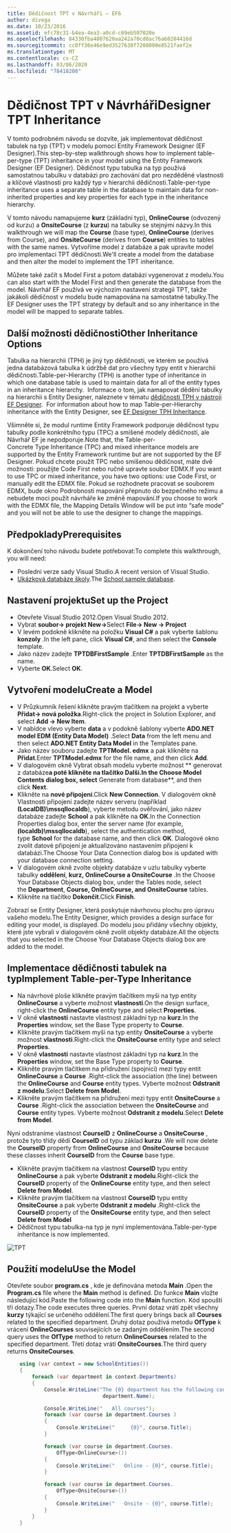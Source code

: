 ```yaml
---
title: Dědičnost TPT v Návrháři – EF6
author: divega
ms.date: 10/23/2016
ms.assetid: efc78c31-b4ea-4ea3-a0cd-c69eb507020e
ms.openlocfilehash: 84330fba4807620aa242a70cd8ac76a60284416d
ms.sourcegitcommit: cc0ff36e46e9ed3527638f7208000e8521faef2e
ms.translationtype: MT
ms.contentlocale: cs-CZ
ms.lasthandoff: 03/06/2020
ms.locfileid: "78418208"
---
```

# <a name="designer-tpt-inheritance"></a><span data-ttu-id="ffd26-102">Dědičnost TPT v Návrháři</span><span class="sxs-lookup"><span data-stu-id="ffd26-102">Designer TPT Inheritance</span></span>
<span data-ttu-id="ffd26-103">V tomto podrobném návodu se dozvíte, jak implementovat dědičnost tabulek na typ (TPT) v modelu pomocí Entity Framework Designer (EF Designer).</span><span class="sxs-lookup"><span data-stu-id="ffd26-103">This step-by-step walkthrough shows how to implement table-per-type (TPT) inheritance in your model using the Entity Framework Designer (EF Designer).</span></span> <span data-ttu-id="ffd26-104">Dědičnost typu tabulka na typ používá samostatnou tabulku v databázi pro zachování dat pro nezděděné vlastnosti a klíčové vlastnosti pro každý typ v hierarchii dědičnosti.</span><span class="sxs-lookup"><span data-stu-id="ffd26-104">Table-per-type inheritance uses a separate table in the database to maintain data for non-inherited properties and key properties for each type in the inheritance hierarchy.</span></span>

<span data-ttu-id="ffd26-105">V tomto návodu namapujeme **kurz** (základní typ), **OnlineCourse** (odvozený od kurzu) a **OnsiteCourse** (z **kurzu**) na tabulky se stejnými názvy.</span><span class="sxs-lookup"><span data-stu-id="ffd26-105">In this walkthrough we will map the **Course** (base type), **OnlineCourse** (derives from Course), and **OnsiteCourse** (derives from **Course**) entities to tables with the same names.</span></span> <span data-ttu-id="ffd26-106">Vytvoříme model z databáze a pak upravíte model pro implementaci TPT dědičnosti.</span><span class="sxs-lookup"><span data-stu-id="ffd26-106">We'll create a model from the database and then alter the model to implement the TPT inheritance.</span></span>

<span data-ttu-id="ffd26-107">Můžete také začít s Model First a potom databázi vygenerovat z modelu.</span><span class="sxs-lookup"><span data-stu-id="ffd26-107">You can also start with the Model First and then generate the database from the model.</span></span> <span data-ttu-id="ffd26-108">Návrhář EF používá ve výchozím nastavení strategii TPT, takže jakákoli dědičnost v modelu bude namapována na samostatné tabulky.</span><span class="sxs-lookup"><span data-stu-id="ffd26-108">The EF Designer uses the TPT strategy by default and so any inheritance in the model will be mapped to separate tables.</span></span>

## <a name="other-inheritance-options"></a><span data-ttu-id="ffd26-109">Další možnosti dědičnosti</span><span class="sxs-lookup"><span data-stu-id="ffd26-109">Other Inheritance Options</span></span>

<span data-ttu-id="ffd26-110">Tabulka na hierarchii (TPH) je jiný typ dědičnosti, ve kterém se používá jedna databázová tabulka k údržbě dat pro všechny typy entit v hierarchii dědičnosti.</span><span class="sxs-lookup"><span data-stu-id="ffd26-110">Table-per-Hierarchy (TPH) is another type of inheritance in which one database table is used to maintain data for all of the entity types in an inheritance hierarchy.</span></span><span data-ttu-id="ffd26-111">  Informace o tom, jak namapovat dědění tabulky na hierarchii s Entity Designer, naleznete v tématu [dědičnosti TPH v nástroji EF Designer](~/ef6/modeling/designer/inheritance/tph.md).</span><span class="sxs-lookup"><span data-stu-id="ffd26-111">  For information about how to map Table-per-Hierarchy inheritance with the Entity Designer, see [EF Designer TPH Inheritance](~/ef6/modeling/designer/inheritance/tph.md).</span></span> 

<span data-ttu-id="ffd26-112">Všimněte si, že modul runtime Entity Framework podporuje dědičnost typu tabulky podle konkrétního typu (TPC) a smíšené modely dědičnosti, ale Návrhář EF je nepodporuje.</span><span class="sxs-lookup"><span data-stu-id="ffd26-112">Note that, the Table-per-Concrete Type Inheritance (TPC) and mixed inheritance models are supported by the Entity Framework runtime but are not supported by the EF Designer.</span></span> <span data-ttu-id="ffd26-113">Pokud chcete použít TPC nebo smíšenou dědičnost, máte dvě možnosti: použijte Code First nebo ručně upravte soubor EDMX.</span><span class="sxs-lookup"><span data-stu-id="ffd26-113">If you want to use TPC or mixed inheritance, you have two options: use Code First, or manually edit the EDMX file.</span></span> <span data-ttu-id="ffd26-114">Pokud se rozhodnete pracovat se souborem EDMX, bude okno Podrobnosti mapování přepnuto do bezpečného režimu a nebudete moci použít návrháře ke změně mapování.</span><span class="sxs-lookup"><span data-stu-id="ffd26-114">If you choose to work with the EDMX file, the Mapping Details Window will be put into “safe mode” and you will not be able to use the designer to change the mappings.</span></span>

## <a name="prerequisites"></a><span data-ttu-id="ffd26-115">Předpoklady</span><span class="sxs-lookup"><span data-stu-id="ffd26-115">Prerequisites</span></span>

<span data-ttu-id="ffd26-116">K dokončení toho návodu budete potřebovat:</span><span class="sxs-lookup"><span data-stu-id="ffd26-116">To complete this walkthrough, you will need:</span></span>

- <span data-ttu-id="ffd26-117">Poslední verze sady Visual Studio.</span><span class="sxs-lookup"><span data-stu-id="ffd26-117">A recent version of Visual Studio.</span></span>
- <span data-ttu-id="ffd26-118">[Ukázková databáze školy](~/ef6/resources/school-database.md).</span><span class="sxs-lookup"><span data-stu-id="ffd26-118">The [School sample database](~/ef6/resources/school-database.md).</span></span>

## <a name="set-up-the-project"></a><span data-ttu-id="ffd26-119">Nastavení projektu</span><span class="sxs-lookup"><span data-stu-id="ffd26-119">Set up the Project</span></span>

-   <span data-ttu-id="ffd26-120">Otevřete Visual Studio 2012.</span><span class="sxs-lookup"><span data-stu-id="ffd26-120">Open Visual Studio 2012.</span></span>
-   <span data-ttu-id="ffd26-121">Vybrat **soubor-&gt; projekt New-&gt;**</span><span class="sxs-lookup"><span data-stu-id="ffd26-121">Select **File-&gt; New -&gt; Project**</span></span>
-   <span data-ttu-id="ffd26-122">V levém podokně klikněte na položku **Visual C\#** a pak vyberte šablonu **konzoly** .</span><span class="sxs-lookup"><span data-stu-id="ffd26-122">In the left pane, click **Visual C\#**, and then select the **Console** template.</span></span>
-   <span data-ttu-id="ffd26-123">Jako název zadejte **TPTDBFirstSample** .</span><span class="sxs-lookup"><span data-stu-id="ffd26-123">Enter **TPTDBFirstSample** as the name.</span></span>
-   <span data-ttu-id="ffd26-124">Vyberte **OK**.</span><span class="sxs-lookup"><span data-stu-id="ffd26-124">Select **OK**.</span></span>

## <a name="create-a-model"></a><span data-ttu-id="ffd26-125">Vytvoření modelu</span><span class="sxs-lookup"><span data-stu-id="ffd26-125">Create a Model</span></span>

-   <span data-ttu-id="ffd26-126">V Průzkumník řešení klikněte pravým tlačítkem na projekt a vyberte **Přidat-&gt; nová položka**.</span><span class="sxs-lookup"><span data-stu-id="ffd26-126">Right-click the project in Solution Explorer, and select **Add -&gt; New Item**.</span></span>
-   <span data-ttu-id="ffd26-127">V nabídce vlevo vyberte **data** a v podokně šablony vyberte **ADO.NET model EDM (Entity Data Model)** .</span><span class="sxs-lookup"><span data-stu-id="ffd26-127">Select **Data** from the left menu and then select **ADO.NET Entity Data Model** in the Templates pane.</span></span>
-   <span data-ttu-id="ffd26-128">Jako název souboru zadejte **TPTModel. edmx** a pak klikněte na **Přidat**.</span><span class="sxs-lookup"><span data-stu-id="ffd26-128">Enter **TPTModel.edmx** for the file name, and then click **Add**.</span></span>
-   <span data-ttu-id="ffd26-129">V dialogovém okně Vybrat obsah modelu vyberte možnost ** generovat z databáze**a poté klikněte na tlačítko **Další**.</span><span class="sxs-lookup"><span data-stu-id="ffd26-129">In the Choose Model Contents dialog box, select** Generate from database**, and then click **Next**.</span></span>
-   <span data-ttu-id="ffd26-130">Klikněte na **nové připojení**.</span><span class="sxs-lookup"><span data-stu-id="ffd26-130">Click **New Connection**.</span></span>
    <span data-ttu-id="ffd26-131">V dialogovém okně Vlastnosti připojení zadejte název serveru (například **(LocalDB)\\mssqllocaldb**), vyberte metodu ověřování, jako název databáze zadejte **School** a pak klikněte na **OK**.</span><span class="sxs-lookup"><span data-stu-id="ffd26-131">In the Connection Properties dialog box, enter the server name (for example, **(localdb)\\mssqllocaldb**), select the authentication method, type **School** for the database name, and then click **OK**.</span></span>
    <span data-ttu-id="ffd26-132">Dialogové okno zvolit datové připojení je aktualizováno nastavením připojení k databázi.</span><span class="sxs-lookup"><span data-stu-id="ffd26-132">The Choose Your Data Connection dialog box is updated with your database connection setting.</span></span>
-   <span data-ttu-id="ffd26-133">V dialogovém okně zvolte objekty databáze v uzlu tabulky vyberte tabulky **oddělení**, **kurz, OnlineCourse a OnsiteCourse** .</span><span class="sxs-lookup"><span data-stu-id="ffd26-133">In the Choose Your Database Objects dialog box, under the Tables node, select the **Department**, **Course, OnlineCourse, and OnsiteCourse** tables.</span></span>
-   <span data-ttu-id="ffd26-134">Klikněte na tlačítko **Dokončit**.</span><span class="sxs-lookup"><span data-stu-id="ffd26-134">Click **Finish**.</span></span>

<span data-ttu-id="ffd26-135">Zobrazí se Entity Designer, která poskytuje návrhovou plochu pro úpravu vašeho modelu.</span><span class="sxs-lookup"><span data-stu-id="ffd26-135">The Entity Designer, which provides a design surface for editing your model, is displayed.</span></span> <span data-ttu-id="ffd26-136">Do modelu jsou přidány všechny objekty, které jste vybrali v dialogovém okně zvolit objekty databáze.</span><span class="sxs-lookup"><span data-stu-id="ffd26-136">All the objects that you selected in the Choose Your Database Objects dialog box are added to the model.</span></span>

## <a name="implement-table-per-type-inheritance"></a><span data-ttu-id="ffd26-137">Implementace dědičnosti tabulek na typ</span><span class="sxs-lookup"><span data-stu-id="ffd26-137">Implement Table-per-Type Inheritance</span></span>

-   <span data-ttu-id="ffd26-138">Na návrhové ploše klikněte pravým tlačítkem myši na typ entity **OnlineCourse** a vyberte možnost **vlastnosti**.</span><span class="sxs-lookup"><span data-stu-id="ffd26-138">On the design surface, right-click the **OnlineCourse** entity type and select **Properties**.</span></span>
-   <span data-ttu-id="ffd26-139">V okně **vlastnosti** nastavte vlastnost základní typ na **kurz**.</span><span class="sxs-lookup"><span data-stu-id="ffd26-139">In the **Properties** window, set the Base Type property to **Course**.</span></span>
-   <span data-ttu-id="ffd26-140">Klikněte pravým tlačítkem myši na typ entity **OnsiteCourse** a vyberte možnost **vlastnosti**.</span><span class="sxs-lookup"><span data-stu-id="ffd26-140">Right-click the **OnsiteCourse** entity type and select **Properties**.</span></span>
-   <span data-ttu-id="ffd26-141">V okně **vlastnosti** nastavte vlastnost základní typ na **kurz**.</span><span class="sxs-lookup"><span data-stu-id="ffd26-141">In the **Properties** window, set the Base Type property to **Course**.</span></span>
-   <span data-ttu-id="ffd26-142">Klikněte pravým tlačítkem na přidružení (spojnici) mezi typy entit **OnlineCourse** a **Course** .</span><span class="sxs-lookup"><span data-stu-id="ffd26-142">Right-click the association (the line) between the **OnlineCourse** and **Course** entity types.</span></span>
    <span data-ttu-id="ffd26-143">Vyberte možnost **Odstranit z modelu**.</span><span class="sxs-lookup"><span data-stu-id="ffd26-143">Select **Delete from Model**.</span></span>
-   <span data-ttu-id="ffd26-144">Klikněte pravým tlačítkem na přidružení mezi typy entit **OnsiteCourse** a **Course** .</span><span class="sxs-lookup"><span data-stu-id="ffd26-144">Right-click the association between the **OnsiteCourse** and **Course** entity types.</span></span>
    <span data-ttu-id="ffd26-145">Vyberte možnost **Odstranit z modelu**.</span><span class="sxs-lookup"><span data-stu-id="ffd26-145">Select **Delete from Model**.</span></span>

<span data-ttu-id="ffd26-146">Nyní odstraníme vlastnost **CourseID** z **OnlineCourse** a **OnsiteCourse** , protože tyto třídy dědí **CourseID** od typu základ **kurzu** .</span><span class="sxs-lookup"><span data-stu-id="ffd26-146">We will now delete the **CourseID** property from **OnlineCourse** and **OnsiteCourse** because these classes inherit **CourseID** from the **Course** base type.</span></span>

-   <span data-ttu-id="ffd26-147">Klikněte pravým tlačítkem na vlastnost **CourseID** typu entity **OnlineCourse** a pak vyberte **Odstranit z modelu**.</span><span class="sxs-lookup"><span data-stu-id="ffd26-147">Right-click the **CourseID** property of the **OnlineCourse** entity type, and then select **Delete from Model**.</span></span>
-   <span data-ttu-id="ffd26-148">Klikněte pravým tlačítkem na vlastnost **CourseID** typu entity **OnsiteCourse** a pak vyberte **Odstranit z modelu** .</span><span class="sxs-lookup"><span data-stu-id="ffd26-148">Right-click the **CourseID** property of the **OnsiteCourse** entity type, and then select **Delete from Model**</span></span>
-   <span data-ttu-id="ffd26-149">Dědičnost typu tabulka-na typ je nyní implementována.</span><span class="sxs-lookup"><span data-stu-id="ffd26-149">Table-per-type inheritance is now implemented.</span></span>

![TPT](~/ef6/media/tpt.png)

## <a name="use-the-model"></a><span data-ttu-id="ffd26-151">Použití modelu</span><span class="sxs-lookup"><span data-stu-id="ffd26-151">Use the Model</span></span>

<span data-ttu-id="ffd26-152">Otevřete soubor **program.cs** , kde je definována metoda **Main** .</span><span class="sxs-lookup"><span data-stu-id="ffd26-152">Open the **Program.cs** file where the **Main** method is defined.</span></span> <span data-ttu-id="ffd26-153">Do funkce **Main** vložte následující kód.</span><span class="sxs-lookup"><span data-stu-id="ffd26-153">Paste the following code into the **Main** function.</span></span> <span data-ttu-id="ffd26-154">Kód spouští tři dotazy.</span><span class="sxs-lookup"><span data-stu-id="ffd26-154">The code executes three queries.</span></span> <span data-ttu-id="ffd26-155">První dotaz vrátí zpět všechny **kurzy** týkající se určeného oddělení.</span><span class="sxs-lookup"><span data-stu-id="ffd26-155">The first query brings back all **Courses** related to the specified department.</span></span> <span data-ttu-id="ffd26-156">Druhý dotaz používá metodu **OfType** k vrácení **OnlineCourses** souvisejících se zadaným oddělením.</span><span class="sxs-lookup"><span data-stu-id="ffd26-156">The second query uses the **OfType** method to return **OnlineCourses** related to the specified department.</span></span> <span data-ttu-id="ffd26-157">Třetí dotaz vrátí **OnsiteCourses**.</span><span class="sxs-lookup"><span data-stu-id="ffd26-157">The third query returns **OnsiteCourses**.</span></span>

``` csharp
    using (var context = new SchoolEntities())
    {
        foreach (var department in context.Departments)
        {
            Console.WriteLine("The {0} department has the following courses:",
                               department.Name);

            Console.WriteLine("   All courses");
            foreach (var course in department.Courses )
            {
                Console.WriteLine("     {0}", course.Title);
            }

            foreach (var course in department.Courses.
                OfType<OnlineCourse>())
            {
                Console.WriteLine("   Online - {0}", course.Title);
            }

            foreach (var course in department.Courses.
                OfType<OnsiteCourse>())
            {
                Console.WriteLine("   Onsite - {0}", course.Title);
            }
        }
    }
```
